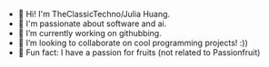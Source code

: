 - 👋 Hi! I'm TheClassicTechno/Julia Huang.
- 👀 I'm passionate about software and ai.
- 🌱 I’m currently working on githubbing.
- 💞️ I’m looking to collaborate on cool programming projects! :))
- 🌟 Fun fact: I have a passion for fruits (not related to Passionfruit)
<!---
TheClassicTechno/TheClassicTechno is a ✨ special ✨ repository because its `README.md` (this file) appears on your GitHub profile.
You can click the Preview link to take a look at your changes.
--->
